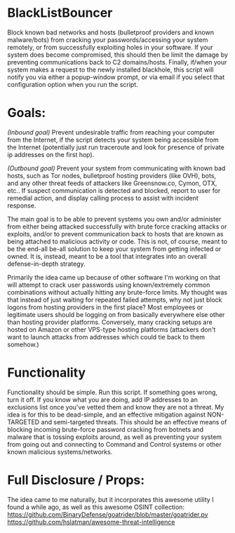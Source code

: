 # BlackListBouncer
Block known bad networks and hosts (bulletproof providers and known malware/bots) from cracking your passwords/accessing your system remotely, or from successfully exploiting holes in your software.  If your system does become compromised, this should then be limit the damage by preventing communications back to C2 domains/hosts. Finally, if/when your system makes a request to the newly installed blackhole, this script will notify you via either a popup-window prompt, or via email if you select that configuration option when you run the script.

# Goals:
*(Inbound goal)*  Prevent undesirable traffic from reaching your computer from the Internet, if the script detects your system being accessible from the Internet (potentially just run traceroute and look for presence of private ip addresses on the first hop).

*(Outbound goal)* Prevent your system from communicating with known bad hosts, such as Tor nodes, bulletproof hosting providers (like OVH), bots, and any other threat feeds of attackers like Greensnow.co, Cymon, OTX, etc.. If suspect communication is detected and blocked, report to user for remedial action, and display calling process to assist with incident response.

The main goal is to be able to prevent systems you own and/or administer from either being attacked successfully with brute force cracking attacks or exploits, and/or to prevent communication back to hosts that are known as being attached to malicious activity or code.  This is not, of course, meant to be the end-all be-all solution to keep your system from getting infected or owned.  It is, instead, meant to be a tool that integrates into an overall defense-in-depth strategy.

Primarily the idea came up because of other software I'm working on that will attempt to crack user passwords using known/extremely common combinations without actually hitting any brute-force limits.  My thought was that instead of just waiting for repeated failed attempts, why not just block logons from hosting providers in the first place?  Most employees or legitimate users should be logging on from basically everywhere else other than hosting provider platforms.  Conversely, many cracking setups are hosted on Amazon or other VPS-type hosting platforms (attackers don't want to launch attacks from addresses which could tie back to them somehow.)

# Functionality 
Functionality should be simple.  Run this script.  If something goes wrong, turn it off.  If you know what you are doing, add IP addresses to an exclusions list once you've vetted them and know they are not a threat.  My idea is for this to be dead-simple, and an effective mitigation against NON-TARGETED and semi-targeted threats.  This should be an effective means of blocking incoming brute-force password cracking from botnets and malware that is tossing exploits around, as well as preventing your system from going out and connecting to Command and Control systems or other known malicious systems/networks. 

# Full Disclosure / Props:
The idea came to me naturally, but it incorporates this awesome utility I found a while ago, as well as this awesome OSINT collection:
https://github.com/BinaryDefense/goatrider/blob/master/goatrider.py
https://github.com/hslatman/awesome-threat-intelligence
